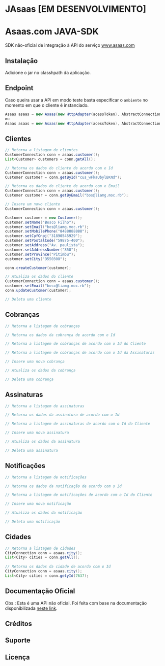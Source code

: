 # JAsaas [EM DESENVOLVIMENTO]

Asaas.com JAVA-SDK
=================

SDK não-oficial de integração à API do serviço www.asaas.com

Instalação
----------

Adicione o jar no classhpath da aplicação.

Endpoint
--------

Caso queira usar a API em modo teste basta especificar o `ambiente` no momento em que o cliente é instanciado.

```java
Asaas asaas = new Asaas(new HttpAdapter(acessToken), AbstractConnection.AMBIENTE_HOMOLOGACAO);
ou
Asaas asaas = new Asaas(new HttpAdapter(acessToken), AbstractConnection.AMBIENTE_PRODUCAO);
```


Clientes
--------

```java
// Retorna a listagem de clientes
CustomerConnection conn = asaas.customer();
List<Customer> customers = conn.getAll();

// Retorna os dados do cliente de acordo com o Id
CustomerConnection conn = asaas.customer();
Customer customer = conn.getById("cus_wFkaUbylBKNd");

// Retorna os dados do cliente de acordo com o Email
CustomerConnection conn = asaas.customer();
Customer customer = conn.getByEmail("bos@liamg.moc.rb");

// Insere um novo cliente
CustomerConnection conn = asaas.customer();

Customer customer = new Customer();
customer.setName("Bosco Filho");
customer.setEmail("bos@liamg.moc.rb");
customer.setMobilePhone("8488888888");
customer.setCpfCnpj("31890545929");
customer.setPostalCode("59875-400");
customer.setAddress("Av. paulista");
customer.setAddressNumber("858");
customer.setProvince("Pitimbu");
customer.setCity("3550308");

conn.createCustomer(customer);

// Atualiza os dados do cliente
CustomerConnection conn = asaas.customer();
customer.setEmail("bosc@liamg.moc.rb");
conn.updateCustomer(customer);

// Deleta uma cliente
```


Cobranças
------------

```java
// Retorna a listagem de cobranças

// Retorna os dados da cobrança de acordo com o Id

// Retorna a listagem de cobranças de acordo com o Id do Cliente

// Retorna a listagem de cobranças de acordo com o Id da Assinaturas

// Insere uma nova cobrança

// Atualiza os dados da cobrança

// Deleta uma cobrança
```


Assinaturas
------------

```java
// Retorna a listagem de assinaturas

// Retorna os dados da assinatura de acordo com o Id

// Retorna a listagem de assinaturas de acordo com o Id do Cliente

// Insere uma nova assinatura

// Atualiza os dados da assinatura

// Deleta uma assinatura
```


Notificações
------------

```java
// Retorna a listagem de notificações

// Retorna os dados da notificação de acordo com o Id

// Retorna a listagem de notificações de acordo com o Id do Cliente

// Insere uma nova notificação

// Atualiza os dados da notificação

// Deleta uma notificação
```


Cidades
------

```java
// Retorna a listagem de cidades
CityConnection conn = asaas.city();
List<City> cities = conn.getAll();
        
// Retorna os dados da cidade de acordo com o Id
CityConnection conn = asaas.city();
List<City> cities = conn.getyId(7637);

```

Documentação Oficial
--------------------

Obs.: Esta é uma API não oficial. Foi feita com base na documentação disponibilizada [neste link](https://docs.google.com/document/d/1XUJRHY_0nd45CzFK5EmjDK92qgaQJGMxT0rjZriTk-g).


Créditos
--------



Suporte
-------


Licença
-------

